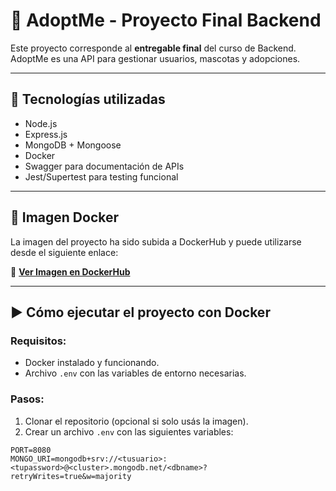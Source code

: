 # 🐾 AdoptMe - Proyecto Final Backend

Este proyecto corresponde al **entregable final** del curso de Backend. AdoptMe es una API para gestionar usuarios, mascotas y adopciones.

---

## 🚀 Tecnologías utilizadas

- Node.js
- Express.js
- MongoDB + Mongoose
- Docker
- Swagger para documentación de APIs
- Jest/Supertest para testing funcional

---

## 🐳 Imagen Docker

La imagen del proyecto ha sido subida a DockerHub y puede utilizarse desde el siguiente enlace:

🔗 **[Ver Imagen en DockerHub](https://hub.docker.com/r/jeymun/projectofinal)**

---

## ▶️ Cómo ejecutar el proyecto con Docker

### Requisitos:
- Docker instalado y funcionando.
- Archivo `.env` con las variables de entorno necesarias.

### Pasos:

1. Clonar el repositorio (opcional si solo usás la imagen).
2. Crear un archivo `.env` con las siguientes variables:

```env
PORT=8080
MONGO_URI=mongodb+srv://<tusuario>:<tupassword>@<cluster>.mongodb.net/<dbname>?retryWrites=true&w=majority

